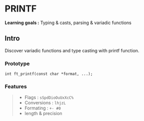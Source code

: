 # PRINTF

**Learning goals :** Typing & casts, parsing & variadic functions

## Intro

Discover variadic functions and type casting with printf function.

### Prototype

`int ft_printf(const char *format, ...);`

### Features
> - Flags : `sSpdDioOuUxXcC%`
> - Conversions : `lhjzL`
> - Formating : `+- #0`
> - length & precision
